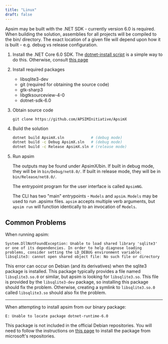 ```yaml
---
title: "Linux"
draft: false
---
```


Apsim may be built with the .NET SDK - currently version 6.0 is required. When building the solution, assemblies for all projects will be compiled to the bin/ directory. The exact location of a given file will depend upon how it is built - e.g. debug vs release configuration.

1. Install the .NET Core 6.0 SDK. The [dotnet-install script](https://docs.microsoft.com/en-us/dotnet/core/tools/dotnet-install-script) is a simple way to do this. Otherwise, consult [this page](https://docs.microsoft.com/en-us/dotnet/core/install/linux)

2. Install required packages

	- libsqlite3-dev
	- git (required for obtaining the source code)
    - gtk-sharp3
	- libgtksourceview-4-0
	- dotnet-sdk-6.0

3. Obtain source code

	```
	git clone https://github.com/APSIMInitiative/ApsimX
	```

4. Build the solution

	```bash
	dotnet build ApsimX.sln            # (debug mode)
	dotnet build -c Debug ApsimX.sln   # (debug mode)
	dotnet build -c Release ApsimX.sln # (release mode)
	```

5. Run apsim

    The outputs may be found under ApsimX/bin. If built in debug mode, they will be in `bin/Debug/net8.0/`. If built in release mode, they will be in `bin/Release/net8.0/`.

	The entrypoint program for the user interface is called `ApsimNG`.

	The CLI has two "main" entrypoints - `Models` and `apsim`. `Models` may be used to run .apsimx files. `apsim` accepts multiple verb arguments, but `apsim run` will function identically to an invocation of `Models`.

## Common Problems

When running apsim:

```
System.DllNotFoundException: Unable to load shared library 'sqlite3' or one of its dependencies. In order to help diagnose loading problems, consider setting the LD_DEBUG environment variable: libsqlite3: cannot open shared object file: No such file or directory
```

This error can occur on Debian (and its derivatives) when the sqlite3 package is installed. This package typically provides a file named `libsqlite3.so.0` or similar, but apsim is looking for `libsqlite3.so`. This file is provided by the `libsqlite3-dev` package, so installing this package should fix the problem. Otherwise, creating a symlink to `libsqlite3.so.0` called `libsqlite3.so` should also fix the problem.

---

When attempting to install apsim from our binary package:

```
E: Unable to locate package dotnet-runtime-6.0
```

This package is not included in the official Debian repositories. You will need to follow the instructions on [this page](https://docs.microsoft.com/en-us/dotnet/core/install/linux) to install the package from microsoft's repositories.